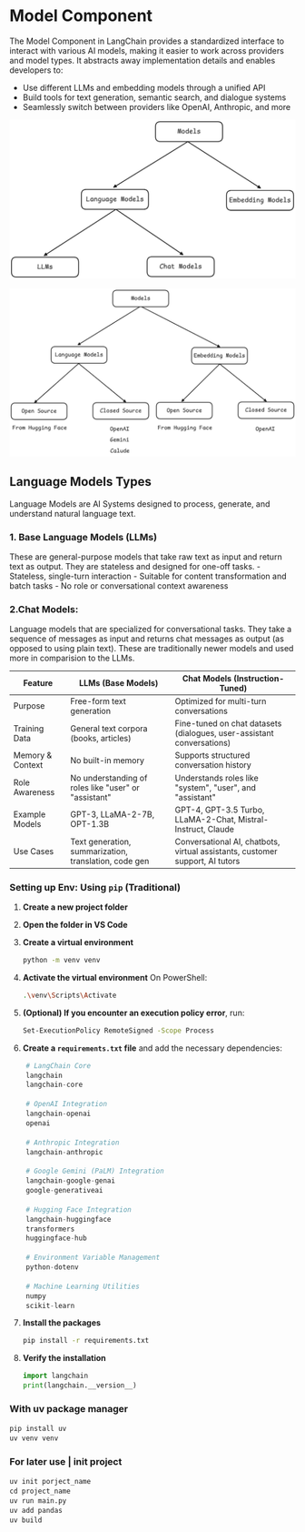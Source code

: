 # Model Component

The Model Component in LangChain provides a standardized interface to interact with various AI models, making it easier to work across providers and model types. It abstracts away implementation details and enables developers to:

- Use different LLMs and embedding models through a unified API
- Build tools for text generation, semantic search, and dialogue systems
- Seamlessly switch between providers like OpenAI, Anthropic, and more


![](../assets/3.0-models-hierarchy.png)

![](../assets/3.1-source-hierarchy.png)


## Language Models Types
Language Models are AI Systems designed to process, generate, and understand natural language text.

### 1. Base Language Models (LLMs)
These are general-purpose models that take raw text as input and return text as output. They are stateless and designed for one-off tasks.
    - Stateless, single-turn interaction
    - Suitable for content transformation and batch tasks
    - No role or conversational context awareness

### 2.**Chat Models**:
Language models that are specialized for conversational tasks. They take a sequence of messages as input and returns chat messages as output (as opposed to using plain text). These are traditionally newer models and used more in comparision to the LLMs.


| Feature             | LLMs (Base Models)                                      | Chat Models (Instruction-Tuned)                                            |
|---------------------|---------------------------------------------------------|----------------------------------------------------------------------------|
| Purpose             | Free-form text generation                               | Optimized for multi-turn conversations                                     |
| Training Data       | General text corpora (books, articles)                  | Fine-tuned on chat datasets (dialogues, user-assistant conversations)      |
| Memory & Context    | No built-in memory                                      | Supports structured conversation history                                   |
| Role Awareness      | No understanding of roles like "user" or "assistant"    | Understands roles like "system", "user", and "assistant"                   |
| Example Models      | GPT-3, LLaMA-2-7B, OPT-1.3B                              | GPT-4, GPT-3.5 Turbo, LLaMA-2-Chat, Mistral-Instruct, Claude               |
| Use Cases           | Text generation, summarization, translation, code gen   | Conversational AI, chatbots, virtual assistants, customer support, AI tutors |



### Setting up Env: Using `pip` (Traditional)

1. **Create a new project folder**

2. **Open the folder in VS Code**

3. **Create a virtual environment**

   ```bash
   python -m venv venv
   ```

4. **Activate the virtual environment**
   On PowerShell:

   ```bash
   .\venv\Scripts\Activate
   ```

5. **(Optional) If you encounter an execution policy error**, run:

   ```bash
   Set-ExecutionPolicy RemoteSigned -Scope Process
   ```

6. **Create a `requirements.txt` file** and add the necessary dependencies:

```py
    # LangChain Core
    langchain
    langchain-core

    # OpenAI Integration
    langchain-openai
    openai

    # Anthropic Integration
    langchain-anthropic

    # Google Gemini (PaLM) Integration
    langchain-google-genai
    google-generativeai

    # Hugging Face Integration
    langchain-huggingface
    transformers
    huggingface-hub

    # Environment Variable Management
    python-dotenv

    # Machine Learning Utilities
    numpy
    scikit-learn
```

7. **Install the packages**

   ```bash
   pip install -r requirements.txt
   ```

8. **Verify the installation**

   ```python
   import langchain
   print(langchain.__version__)
   ```


### With uv package manager

```py
pip install uv
uv venv venv 
```

### For later use | init project
```py
uv init porject_name
cd project_name
uv run main.py
uv add pandas
uv build
```